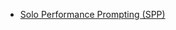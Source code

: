
- [Solo Performance Prompting (SPP)](https://www.lmtoolkit.com/prompt_dictionary/zero_shot/solo_performance_prompting/)
